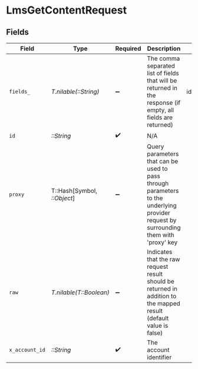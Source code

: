 # LmsGetContentRequest


## Fields

| Field                                                                                                                                                                                                                                                                   | Type                                                                                                                                                                                                                                                                    | Required                                                                                                                                                                                                                                                                | Description                                                                                                                                                                                                                                                             | Example                                                                                                                                                                                                                                                                 |
| ----------------------------------------------------------------------------------------------------------------------------------------------------------------------------------------------------------------------------------------------------------------------- | ----------------------------------------------------------------------------------------------------------------------------------------------------------------------------------------------------------------------------------------------------------------------- | ----------------------------------------------------------------------------------------------------------------------------------------------------------------------------------------------------------------------------------------------------------------------- | ----------------------------------------------------------------------------------------------------------------------------------------------------------------------------------------------------------------------------------------------------------------------- | ----------------------------------------------------------------------------------------------------------------------------------------------------------------------------------------------------------------------------------------------------------------------- |
| `fields_`                                                                                                                                                                                                                                                               | *T.nilable(::String)*                                                                                                                                                                                                                                                   | :heavy_minus_sign:                                                                                                                                                                                                                                                      | The comma separated list of fields that will be returned in the response (if empty, all fields are returned)                                                                                                                                                            | id,remote_id,external_reference,course_ids,remote_course_ids,title,description,additional_data,languages,content_url,mobile_launch_content_url,content_type,cover_url,active,duration,order,categories,skills,updated_at,created_at,provider,localizations,tags,authors |
| `id`                                                                                                                                                                                                                                                                    | *::String*                                                                                                                                                                                                                                                              | :heavy_check_mark:                                                                                                                                                                                                                                                      | N/A                                                                                                                                                                                                                                                                     |                                                                                                                                                                                                                                                                         |
| `proxy`                                                                                                                                                                                                                                                                 | T::Hash[Symbol, *::Object*]                                                                                                                                                                                                                                             | :heavy_minus_sign:                                                                                                                                                                                                                                                      | Query parameters that can be used to pass through parameters to the underlying provider request by surrounding them with 'proxy' key                                                                                                                                    |                                                                                                                                                                                                                                                                         |
| `raw`                                                                                                                                                                                                                                                                   | *T.nilable(T::Boolean)*                                                                                                                                                                                                                                                 | :heavy_minus_sign:                                                                                                                                                                                                                                                      | Indicates that the raw request result should be returned in addition to the mapped result (default value is false)                                                                                                                                                      |                                                                                                                                                                                                                                                                         |
| `x_account_id`                                                                                                                                                                                                                                                          | *::String*                                                                                                                                                                                                                                                              | :heavy_check_mark:                                                                                                                                                                                                                                                      | The account identifier                                                                                                                                                                                                                                                  |                                                                                                                                                                                                                                                                         |